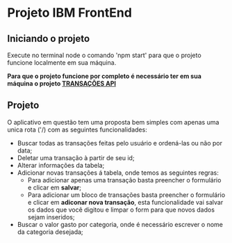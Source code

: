 # Projeto IBM FrontEnd

## Iniciando o projeto

Execute no terminal node o comando 'npm start' para que o projeto funcione localmente em sua máquina.

**Para que o projeto funcione por completo é necessário ter em sua máquina o projeto [TRANSAÇÕES API](https://github.com/flanconi/transacoes_api)**

## Projeto

O aplicativo em questão tem uma proposta bem simples com apenas uma unica rota ('/) com as seguintes funcionalidades:

- Buscar todas as transações feitas pelo usuário e ordená-las ou não por data;
- Deletar uma transação à partir de seu id;
- Alterar informações da tabela;
- Adicionar novas transações á tabela, onde temos as seguintes regras:
  - Para adicionar apenas uma transação basta preencher o formulário e clicar em **salvar**;
  - Para adicionar um bloco de transações basta preencher o formulário e clicar em **adiconar nova transação**, esta funcionalidade vai salvar os dados que você digitou e limpar o form para que novos dados sejam inseridos;
- Buscar o valor gasto por categoria, onde é necessário escrever o nome da categoria desejada;
